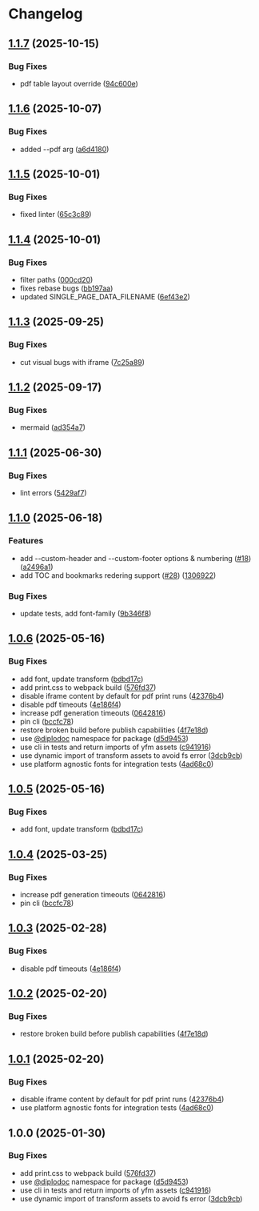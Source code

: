 # Changelog

## [1.1.7](https://github.com/diplodoc-platform/pdf-generator/compare/v1.1.6...v1.1.7) (2025-10-15)


### Bug Fixes

* pdf table layout override ([94c600e](https://github.com/diplodoc-platform/pdf-generator/commit/94c600e42b4ffcb26f6bbd58546284d70610c966))

## [1.1.6](https://github.com/diplodoc-platform/pdf-generator/compare/v1.1.5...v1.1.6) (2025-10-07)


### Bug Fixes

* added --pdf arg ([a6d4180](https://github.com/diplodoc-platform/pdf-generator/commit/a6d4180ef0ef3ff5535b6841a5d19bb3192d4083))

## [1.1.5](https://github.com/diplodoc-platform/pdf-generator/compare/v1.1.4...v1.1.5) (2025-10-01)


### Bug Fixes

* fixed linter ([65c3c89](https://github.com/diplodoc-platform/pdf-generator/commit/65c3c89e3f75849223b22eff05afa79e92251c6c))

## [1.1.4](https://github.com/diplodoc-platform/pdf-generator/compare/v1.1.3...v1.1.4) (2025-10-01)


### Bug Fixes

* filter paths ([000cd20](https://github.com/diplodoc-platform/pdf-generator/commit/000cd20b17be8513d9684dab1e99664d08a04ede))
* fixes rebase bugs ([bb197aa](https://github.com/diplodoc-platform/pdf-generator/commit/bb197aab5c0b7a49305418a9e146d09b480d2ab5))
* updated SINGLE_PAGE_DATA_FILENAME ([6ef43e2](https://github.com/diplodoc-platform/pdf-generator/commit/6ef43e27d2cd51de1da6c96375b2ea98265cb8d9))

## [1.1.3](https://github.com/diplodoc-platform/pdf-generator/compare/v1.1.2...v1.1.3) (2025-09-25)


### Bug Fixes

* cut visual bugs with iframe ([7c25a89](https://github.com/diplodoc-platform/pdf-generator/commit/7c25a8938eb857adf9a0bfe1009d1a62f7a91451))

## [1.1.2](https://github.com/diplodoc-platform/pdf-generator/compare/v1.1.1...v1.1.2) (2025-09-17)


### Bug Fixes

* mermaid ([ad354a7](https://github.com/diplodoc-platform/pdf-generator/commit/ad354a7590c43c34c57cbfb9a90f4e9cd1090e96))

## [1.1.1](https://github.com/diplodoc-platform/pdf-generator/compare/v1.1.0...v1.1.1) (2025-06-30)


### Bug Fixes

* lint errors ([5429af7](https://github.com/diplodoc-platform/pdf-generator/commit/5429af701bd01e9757295b52811e1c3af77d1710))

## [1.1.0](https://github.com/diplodoc-platform/pdf-generator/compare/v1.0.6...v1.1.0) (2025-06-18)


### Features

* add --custom-header and --custom-footer options & numbering ([#18](https://github.com/diplodoc-platform/pdf-generator/issues/18)) ([a2496a1](https://github.com/diplodoc-platform/pdf-generator/commit/a2496a1a7a78481f6314f0d87c72d1cb719b7354))
* add TOC and bookmarks redering support ([#28](https://github.com/diplodoc-platform/pdf-generator/issues/28)) ([1306922](https://github.com/diplodoc-platform/pdf-generator/commit/1306922ed9126d69dc687690afcb664476f4ea4c))


### Bug Fixes

* update tests, add font-family ([9b346f8](https://github.com/diplodoc-platform/pdf-generator/commit/9b346f8c9c2aaca22a2b6ae39c53773089c33a84))

## [1.0.6](https://github.com/diplodoc-platform/pdf-generator/compare/v1.0.5...v1.0.6) (2025-05-16)


### Bug Fixes

* add font, update transform ([bdbd17c](https://github.com/diplodoc-platform/pdf-generator/commit/bdbd17ccc2ace9340c9d3c9f0e4aac2bb2cc7ee7))
* add print.css to webpack build ([576fd37](https://github.com/diplodoc-platform/pdf-generator/commit/576fd3764a19999d51ae840feced35c23fdbd280))
* disable iframe content by default for pdf print runs ([42376b4](https://github.com/diplodoc-platform/pdf-generator/commit/42376b4b274efbe31a451050472bd72a0c0757a6))
* disable pdf timeouts ([4e186f4](https://github.com/diplodoc-platform/pdf-generator/commit/4e186f4f4f873af8a63bcf7d2ebc2634997635c9))
* increase pdf generation timeouts ([0642816](https://github.com/diplodoc-platform/pdf-generator/commit/0642816bc0ba98bb70f7e09810dbaab1884a4b2f))
* pin cli ([bccfc78](https://github.com/diplodoc-platform/pdf-generator/commit/bccfc78edecb80bf040247a21c8f3f72f33b1408))
* restore broken build before publish capabilities ([4f7e18d](https://github.com/diplodoc-platform/pdf-generator/commit/4f7e18dab0cd027bc1deb257b5224b833ac9be83))
* use [@diplodoc](https://github.com/diplodoc) namespace for package ([d5d9453](https://github.com/diplodoc-platform/pdf-generator/commit/d5d94533443c9e36b20e469636f7c3d6530d5741))
* use cli in tests and return imports of yfm assets ([c941916](https://github.com/diplodoc-platform/pdf-generator/commit/c941916af6627453f00d348e74d7e91bb9cfdaad))
* use dynamic import of transform assets to avoid fs error ([3dcb9cb](https://github.com/diplodoc-platform/pdf-generator/commit/3dcb9cb494d3693e026f8003668dce4da77f294b))
* use platform agnostic fonts for integration tests ([4ad68c0](https://github.com/diplodoc-platform/pdf-generator/commit/4ad68c02c37a37baff97175f59bc304f957952ed))

## [1.0.5](https://github.com/diplodoc-platform/pdf-generator/compare/v1.0.4...v1.0.5) (2025-05-16)


### Bug Fixes

* add font, update transform ([bdbd17c](https://github.com/diplodoc-platform/pdf-generator/commit/bdbd17ccc2ace9340c9d3c9f0e4aac2bb2cc7ee7))

## [1.0.4](https://github.com/diplodoc-platform/pdf-generator/compare/v1.0.3...v1.0.4) (2025-03-25)


### Bug Fixes

* increase pdf generation timeouts ([0642816](https://github.com/diplodoc-platform/pdf-generator/commit/0642816bc0ba98bb70f7e09810dbaab1884a4b2f))
* pin cli ([bccfc78](https://github.com/diplodoc-platform/pdf-generator/commit/bccfc78edecb80bf040247a21c8f3f72f33b1408))

## [1.0.3](https://github.com/diplodoc-platform/pdf-generator/compare/v1.0.2...v1.0.3) (2025-02-28)


### Bug Fixes

* disable pdf timeouts ([4e186f4](https://github.com/diplodoc-platform/pdf-generator/commit/4e186f4f4f873af8a63bcf7d2ebc2634997635c9))

## [1.0.2](https://github.com/diplodoc-platform/pdf-generator/compare/v1.0.1...v1.0.2) (2025-02-20)


### Bug Fixes

* restore broken build before publish capabilities ([4f7e18d](https://github.com/diplodoc-platform/pdf-generator/commit/4f7e18dab0cd027bc1deb257b5224b833ac9be83))

## [1.0.1](https://github.com/diplodoc-platform/pdf-generator/compare/v1.0.0...v1.0.1) (2025-02-20)


### Bug Fixes

* disable iframe content by default for pdf print runs ([42376b4](https://github.com/diplodoc-platform/pdf-generator/commit/42376b4b274efbe31a451050472bd72a0c0757a6))
* use platform agnostic fonts for integration tests ([4ad68c0](https://github.com/diplodoc-platform/pdf-generator/commit/4ad68c02c37a37baff97175f59bc304f957952ed))

## 1.0.0 (2025-01-30)


### Bug Fixes

* add print.css to webpack build ([576fd37](https://github.com/diplodoc-platform/pdf-generator/commit/576fd3764a19999d51ae840feced35c23fdbd280))
* use [@diplodoc](https://github.com/diplodoc) namespace for package ([d5d9453](https://github.com/diplodoc-platform/pdf-generator/commit/d5d94533443c9e36b20e469636f7c3d6530d5741))
* use cli in tests and return imports of yfm assets ([c941916](https://github.com/diplodoc-platform/pdf-generator/commit/c941916af6627453f00d348e74d7e91bb9cfdaad))
* use dynamic import of transform assets to avoid fs error ([3dcb9cb](https://github.com/diplodoc-platform/pdf-generator/commit/3dcb9cb494d3693e026f8003668dce4da77f294b))

